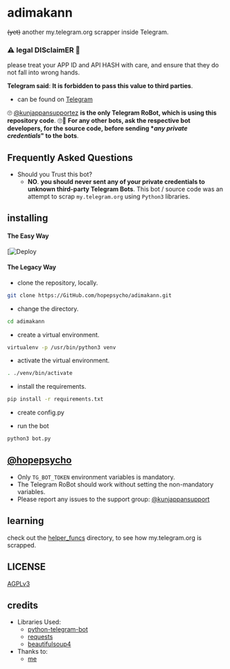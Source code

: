 # adimakann

~~(yet)~~ another my.telegram.org scrapper inside Telegram.

### ⚠ legal DISclaimER 🚸
please treat your APP ID and API HASH with care, and ensure that they do not fall into wrong hands.

**Telegram said**: __It is forbidden to pass this value to third parties__.

- can be found on [Telegram](https://telegram.dog/kunjappansupportez)

🙄 [@kunjappansupportez](https://telegram.dog/kunjappansupportez) **is the only Telegram RoBot, which is using this repository code**. 🙄😬
__For any other bots, ask the respective bot developers, for the source code, before sending **any private credentials*" to the bots__.

## Frequently Asked Questions

- Should you Trust this bot?
  - **NO**. __you should never sent any of your private credentials to unknown third-party Telegram Bots__. This bot / source code was an attempt to scrap `my.telegram.org` using `Python3` libraries.


## installing

#### The Easy Way

[![Deploy](https://heroku.com/deploy?template=https://github.com/hopepsycho/adimakann/tree/master")


#### The Legacy Way

- clone the repository, locally.
```sh
git clone https://GitHub.com/hopepsycho/adimakann.git
```

- change the directory.
```sh
cd adimakann
```

- create a virtual environment.
```sh
virtualenv -p /usr/bin/python3 venv
```

- activate the virtual environment.
```sh
. ./venv/bin/activate
```

- install the requirements.
```sh
pip install -r requirements.txt
```

- create config.py

- run the bot
```sh
python3 bot.py
```

## [@hopepsycho](https://telegram.dog/king_of_psycho)

- Only `TG_BOT_TOKEN` environment variables is mandatory.
- The Telegram RoBot should work without setting the non-mandatory variables.
- Please report any issues to the support group: [@kunjappansupport](https://t.me/kunjappansupport)


## learning

check out the [helper_funcs](https://github.com/hopepsycho/adimakann/tree/master/helper_funcs) directory, to see how my.telegram.org is scrapped.

## LICENSE
[AGPLv3](https://github.com/hopepsycho/adimakann/tree/master/LICENSE)

## credits

- Libraries Used:
  - [python-telegram-bot](https://github.com/python-telegram-bot/python-telegram-bot)
  - [requests](https://github.com/psf/requests)
  - [beautifulsoup4](https://pypi.org/project/beautifulsoup4)
- Thanks to:
  - [me](https://tx.me/king_of_psycho)
